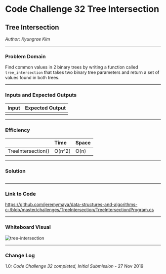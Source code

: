 # Code Challenge 32 Tree Intersection

## Tree Intersection
*Author: Kyungrae Kim*

---

### Problem Domain
Find common values in 2 binary trees by writing a function called `tree_intersection` that takes two binary tree parameters and return a set of values found in both trees.

---

### Inputs and Expected Outputs
| Input | Expected Output |
| :----------- |:----------- |
|  |  |

---

### Efficiency
| | Time | Space |
|:-- | :----------- | :----------- |
| TreeIntersection() | O(n^2) | O(n) |

---

### Solution
```C#

````

---

### Link to Code
https://github.com/jeremymaya/data-structures-and-algorithms-c-/blob/master/challenges/TreeIntersection/TreeIntersection/Program.cs

---

### Whiteboard Visual
![tree-intersection](https://github.com/jeremymaya/data-structures-and-algorithms-c-/blob/master/assets/tree-intersection.jpg)

---

### Change Log
1.0: *Code Challenge 32 completed, Initial Submission* - 27 Nov 2019